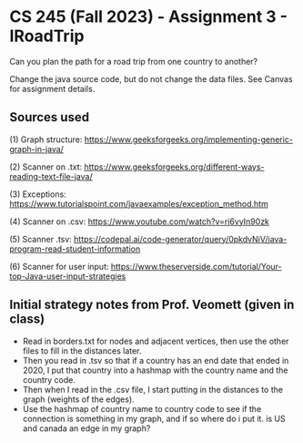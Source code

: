 # CS 245 (Fall 2023) - Assignment 3 - IRoadTrip

Can you plan the path for a road trip from one country to another?

Change the java source code, but do not change the data files. See Canvas for assignment details.

## Sources used
(1) Graph structure: https://www.geeksforgeeks.org/implementing-generic-graph-in-java/ 

(2) Scanner on .txt: https://www.geeksforgeeks.org/different-ways-reading-text-file-java/

(3) Exceptions: https://www.tutorialspoint.com/javaexamples/exception_method.htm

(4) Scanner on .csv: https://www.youtube.com/watch?v=rj6vyIn90zk

(5) Scanner .tsv: https://codepal.ai/code-generator/query/0pkdvNiV/java-program-read-student-information

(6) Scanner for user input: https://www.theserverside.com/tutorial/Your-top-Java-user-input-strategies

## Initial strategy notes from Prof. Veomett (given in class)
- Read in borders.txt for nodes and adjacent vertices, then use the other files to fill in the distances later. 
- Then you read in .tsv so that if a country has an end date that ended in 2020, I put that country into a hashmap with the country name and the country code. 
- Then when I read in the .csv file, I start putting in the distances to the graph (weights of the edges). 
- Use the hashmap of country name to country code to see if the connection is something in my graph, and if so where do i put it. is US and canada an edge in my graph?